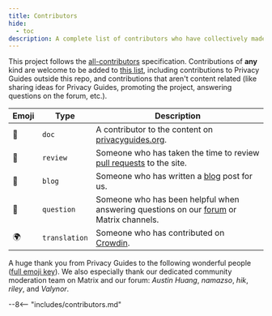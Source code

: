 ```yaml
---
title: Contributors
hide:
  - toc
description: A complete list of contributors who have collectively made an enormous impact on the Privacy Guides project.
---
```


<!-- Do NOT manually edit this file, please add yourself to the .all-contributorsrc file instead. See our GitHub Issues for more details -->

This project follows the [all-contributors](https://github.com/all-contributors/all-contributors) specification. Contributions of **any** kind are welcome to be added to [this list](https://github.com/privacyguides/privacyguides.org/blob/main/.all-contributorsrc), including contributions to Privacy Guides outside this repo, and contributions that aren't content related (like sharing ideas for Privacy Guides, promoting the project, answering questions on the forum, etc.).

| Emoji | Type          | Description                                                                                                                                     |
| ----- | ------------- | ----------------------------------------------------------------------------------------------------------------------------------------------- |
| 📖    | `doc`         | A contributor to the content on [privacyguides.org](https://www.privacyguides.org/en).                          |
| 👀    | `review`      | Someone who has taken the time to review [pull requests](https://github.com/privacyguides/privacyguides.org/pulls) to the site. |
| 📝    | `blog`        | Someone who has written a [blog](https://blog.privacyguides.org) post for us.                                                   |
| 💬    | `question`    | Someone who has been helpful when answering questions on our [forum](https://discuss.privacyguides.net) or Matrix channels.     |
| 🌍    | `translation` | Someone who has contributed on [Crowdin](https://crowdin.com/project/privacyguides).                                            |

A huge thank you from Privacy Guides to the following wonderful people ([full emoji key](https://allcontributors.org/docs/en/emoji-key)). We also especially thank our dedicated community moderation team on Matrix and our forum: _Austin Huang_, _namazso_, _hik_, _riley_, and _Valynor_.

\--8<-- "includes/contributors.md"
